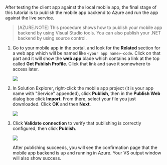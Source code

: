 

After testing the client app against the local mobile app, the final stage of this tutorial is to publish the mobile app backend to Azure and run the app against the live service.

> [AZURE.NOTE] This procedure shows how to publish your mobile app backend by using Visual Studio tools. You can also publish your .NET backend by using source control.

1. Go to your mobile app in the portal, and look for the **Related** section for a web app which will be named like `<your app name>-code`. Click on that part and it will show the **web app** blade which contains a link at the top called **Get Publish Profile**. Click that link and save it somewhere to access later.

   <!--todo: new screenshot when web app labels replace website in Ibiza-->
   ![](./media/app-service-mobile-dotnet-backend-publish-service-preview/dotnet-publish-profile.png)

2. In Solution Explorer, right-click the mobile app project (it is your app name with "Service" appended), click **Publish**, then in the **Publish Web** dialog box click **Import**. From there, select your file you just downloaded. Click **OK** and then **Next**.

   ![](./media/app-service-mobile-dotnet-backend-publish-service-preview/dotnet-publish-import.png)

3. Click **Validate connection** to verify that publishing is correctly configured, then click **Publish**.

   ![](./media/app-service-mobile-dotnet-backend-publish-service-preview/dotnet-publish-settings.png)

   After publishing succeeds, you will see the confirmation page that the mobile app backend is up and running in Azure. Your VS output window will also show success.
